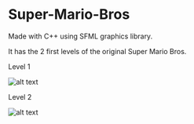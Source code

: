 # Super-Mario-Bros

Made with C++ using SFML graphics library.

It has the 2 first levels of the original Super Mario Bros.

Level 1

![alt text](https://github.com/JaakkoKaikkonen/Super-Mario-Bros/blob/master/Level1.gif)

Level 2

![alt text](https://github.com/JaakkoKaikkonen/Super-Mario-Bros/blob/master/Level2.gif)
